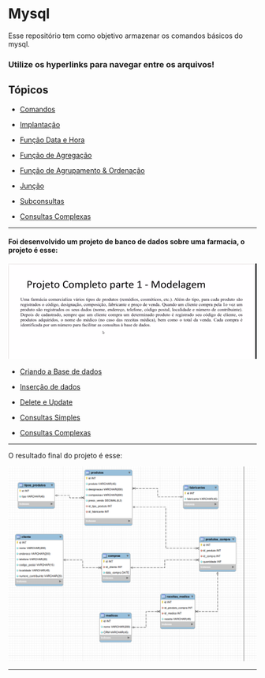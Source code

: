 # Mysql

Esse repositório tem como objetivo armazenar os comandos básicos do mysql.

### Utilize os hyperlinks para navegar entre os arquivos! 

## Tópicos

- [Comandos](/mysql/comandos.md)

- [Implantação](/mysql/secao04.sql)

- [Função Data e Hora](/mysql/data_e_hora.sql)

- [Função de Agregação](/mysql/func_agregacao.sql)

- [Função de Agrupamento & Ordenação](/mysql/func_agrupamento_&_ordenacao.sql)

- [Junção](/mysql/juncao.sql)

- [Subconsultas](/mysql/subconsultas.sql)

- [Consultas Complexas](/mysql/secao05.sql)

---

#### Foi desenvolvido um projeto de banco de dados sobre uma farmacia, o projeto é esse: 

![Projeto](/mysql/projeto/projeto.png)


- [Criando a Base de dados](/mysql/projeto/criando_data_base.sql)

- [Inserção de dados](/mysql/projeto/inserindo_dados_na_tabela.sql)

- [Delete e Update](/mysql/projeto/delete_e_update.sql)

- [Consultas Simples](/mysql/projeto/consultas_simples.sql)

- [Consultas Complexas](/mysql/projeto/consulta_complexa.sql)

---

O resultado final do projeto é esse:

![Resultado](/mysql/projeto/farmacia.png)

---

